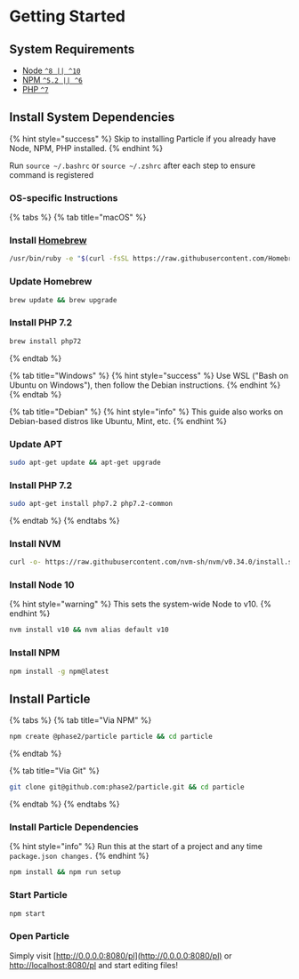 # Getting Started

## System Requirements

* [Node `^8 || ^10`](https://nodejs.org/)
* [NPM `^5.2 || ^6`](https://www.npmjs.com/)
* [PHP `^7`](https://php.net/)

## Install System Dependencies

{% hint style="success" %}
Skip to installing Particle if you already have Node, NPM, PHP installed.
{% endhint %}

Run `source ~/.bashrc` or `source ~/.zshrc` after each step to ensure command is registered

### OS-specific Instructions

{% tabs %}
{% tab title="macOS" %}
### Install [Homebrew](https://brew.sh/)​

```bash
/usr/bin/ruby -e "$(curl -fsSL https://raw.githubusercontent.com/Homebrew/install/master/install)"
```

### Update Homebrew

```bash
brew update && brew upgrade
```

### Install PHP 7.2  <a id="install-php-7-2"></a>

```bash
brew install php72
```
{% endtab %}

{% tab title="Windows" %}
{% hint style="success" %}
Use WSL \("Bash on Ubuntu on Windows"\), then follow the Debian instructions.
{% endhint %}
{% endtab %}

{% tab title="Debian" %}
{% hint style="info" %}
This guide also works on Debian-based distros like Ubuntu, Mint, etc.
{% endhint %}

### Update APT

```bash
sudo apt-get update && apt-get upgrade
```

### Install PHP 7.2

```bash
sudo apt-get install php7.2 php7.2-common
```
{% endtab %}
{% endtabs %}

### Install NVM

```bash
curl -o- https://raw.githubusercontent.com/nvm-sh/nvm/v0.34.0/install.sh | bash
```

### Install Node 10

{% hint style="warning" %}
This sets the system-wide Node to v10.
{% endhint %}

```bash
nvm install v10 && nvm alias default v10
```

### Install NPM

```bash
npm install -g npm@latest
```

## Install Particle

{% tabs %}
{% tab title="Via NPM" %}
```bash
npm create @phase2/particle particle && cd particle
```
{% endtab %}

{% tab title="Via Git" %}
```bash
git clone git@github.com:phase2/particle.git && cd particle
```
{% endtab %}
{% endtabs %}

### Install Particle Dependencies

{% hint style="info" %}
Run this at the start of a project and any time `package.json changes.`
{% endhint %}

```bash
npm install && npm run setup
```

### Start Particle

```bash
npm start
```

### Open Particle

Simply visit [http://0.0.0.0:8080/pl](http://0.0.0.0:8080/pl) or [http://localhost:8080/pl](http://localhost:8080/pl) and start editing files!

